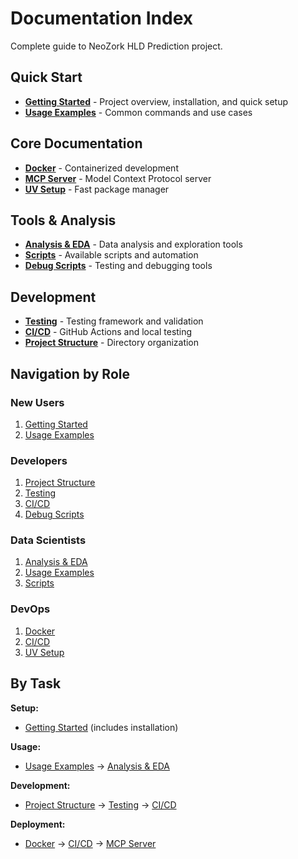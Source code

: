 # Documentation Index

Complete guide to NeoZork HLD Prediction project.

## Quick Start

- **[Getting Started](getting-started.md)** - Project overview, installation, and quick setup
- **[Usage Examples](usage-examples.md)** - Common commands and use cases

## Core Documentation

- **[Docker](docker.md)** - Containerized development
- **[MCP Server](mcp-server.md)** - Model Context Protocol server
- **[UV Setup](uv-setup.md)** - Fast package manager

## Tools & Analysis

- **[Analysis & EDA](analysis-eda.md)** - Data analysis and exploration tools
- **[Scripts](scripts.md)** - Available scripts and automation
- **[Debug Scripts](debug-scripts.md)** - Testing and debugging tools

## Development

- **[Testing](testing.md)** - Testing framework and validation
- **[CI/CD](ci-cd.md)** - GitHub Actions and local testing
- **[Project Structure](project-structure.md)** - Directory organization

## Navigation by Role

### New Users
1. [Getting Started](getting-started.md)
2. [Usage Examples](usage-examples.md)

### Developers
1. [Project Structure](project-structure.md)
2. [Testing](testing.md)
3. [CI/CD](ci-cd.md)
4. [Debug Scripts](debug-scripts.md)

### Data Scientists
1. [Analysis & EDA](analysis-eda.md)
2. [Usage Examples](usage-examples.md)
3. [Scripts](scripts.md)

### DevOps
1. [Docker](docker.md)
2. [CI/CD](ci-cd.md)
3. [UV Setup](uv-setup.md)

## By Task

**Setup:**
- [Getting Started](getting-started.md) (includes installation)

**Usage:**
- [Usage Examples](usage-examples.md) → [Analysis & EDA](analysis-eda.md)

**Development:**
- [Project Structure](project-structure.md) → [Testing](testing.md) → [CI/CD](ci-cd.md)

**Deployment:**
- [Docker](docker.md) → [CI/CD](ci-cd.md) → [MCP Server](mcp-server.md)